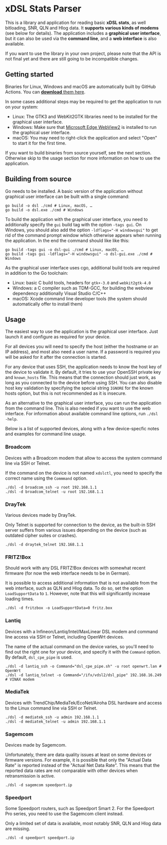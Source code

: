 # xDSL Stats Parser

This is a library and application for reading basic **xDSL stats**, as well bitloading, SNR, QLN and Hlog data.
It **supports various kinds of modems** (see below for details).
The application includes a **graphical user interface**, but it can also be used via the **command line**, and a **web interface** is also available.

If you want to use the library in your own project, please note that the API is not final yet and there are still going to be incompatible changes.

## Getting started

Binaries for Linux, Windows and macOS are automatically built by GitHub Actions.
You can [**download** them here](https://github.com/janh/go-dsl/releases).

In some cases additional steps may be required to get the application to run on your system:

- Linux: The GTK3 and WebKit2GTK libraries need to be installed for the graphical user interface.
- Windows: Make sure that [Microsoft Edge WebView2](https://go.microsoft.com/fwlink/p/?LinkId=2124703) is installed to run the graphical user interface.
- macOS: You may need to right-click the application and select "Open" to start it for the first time.

If you want to build binaries from source yourself, see the next section.
Otherwise skip to the usage section for more information on how to use the application.

## Building from source

Go needs to be installed.
A basic version of the application without graphical user interface can be built with a single command:

	go build -o dsl ./cmd # Linux, macOS, …
	go build -o dsl.exe ./cmd # Windows

To build the application with the graphical user interface, you need to additionally specify the `gui` build tag with the option `-tags gui`.
On Windows, you should also add the option `-ldflags="-H windowsgui"` to get rid of the command prompt window which otherwise appears when running the application.
In the end the command should like like this:

	go build -tags gui -o dsl-gui ./cmd # Linux, macOS, …
	go build -tags gui -ldflags="-H windowsgui" -o dsl-gui.exe ./cmd # Windows

As the graphical user interface uses cgo, additional build tools are required in addition to the Go toolchain:

- Linux: basic C build tools, headers for `gtk+-3.0` and `webkit2gtk-4.0`
- Windows: a C compiler such as TDM-GCC, for building the webview dependency additionally Visual Studio C/C++
- macOS: Xcode command line developer tools (the system should automatically offer to install them)

## Usage

The easiest way to use the application is the graphical user interface.
Just launch it and configure as required for your device.

For all devices you will need to specify the host (either the hostname or an IP address), and most also need a user name.
If a password is required you will be asked for it after the connection is started.

For any device that uses SSH, the application needs to know the host key of the device to validate it.
By default, it tries to use your OpenSSH private key and `known_hosts` file.
This means that the connection should just work, as long as you connected to the device before using SSH.
You can also disable host key validation by specifying the special string `IGNORE` for the known hosts option, but this is not recommended as it is insecure.

As an alternative to the graphical user interface, you can run the application from the command line.
This is also needed if you want to use the web interface.
For information about available command line options, run `./dsl -help`.

Below is a list of supported devices, along with a few device-specfic notes and examples for command line usage.

### Broadcom

Devices with a Broadcom modem that allow to access the system command line via SSH or Telnet.

If the command on the device is not named `xdslctl`, you need to specify the correct name using the `Commmand` option.

	./dsl -d broadcom_ssh -u root 192.168.1.1
	./dsl -d broadcom_telnet -u root 192.168.1.1

### DrayTek

Various devices made by DrayTek.

Only Telnet is supported for connection to the device, as the built-in SSH server suffers from various issues depending on the device (such as outdated cipher suites or crashes).

	./dsl -d draytek_telnet 192.168.1.1

### FRITZ!Box

Should work with any DSL FRITZ!Box devices with somewhat recent firmware (for now the web interface needs to be in German).

It is possible to access additional information that is not available from the web interface, such as QLN and Hlog data.
To do so, set the option `LoadSupportData` to `1`.
However, note that this will significantly increase loading times.

	./dsl -d fritzbox -o LoadSupportData=0 fritz.box

### Lantiq

Devices with a Infineon/Lantiq/Intel/MaxLinear DSL modem and command line access via SSH or Telnet, including OpenWrt devices.

The name of the actual command on the device varies, so you'll need to find out the right one for your device, and specify it with the `Command` option.
By default, `dsl_cpe_pipe` is used.

	./dsl -d lantiq_ssh -o Command="dsl_cpe_pipe.sh" -u root openwrt.lan # OpenWrt
	./dsl -d lantiq_telnet -o Command="/ifx/vdsl2/dsl_pipe" 192.168.16.249 # VINAX modem

### MediaTek

Devices with TrendChip/MediaTek/EcoNet/Airoha DSL hardware and access to the Linux command line via SSH or Telnet.

	./dsl -d mediatek_ssh -u admin 192.168.1.1
	./dsl -d mediatek_telnet -u admin 192.168.1.1

### Sagemcom

Devices made by Sagemcom.

Unfortunately, there are data quality issues at least on some devices or firmware versions.
For example, it is possible that only the "Actual Data Rate" is reported instead of the "Actual Net Data Rate".
This means that the reported data rates are not comparable with other devices when retransmission is active.

	./dsl -d sagemcom speedport.ip

### Speedport

Some Speedport routers, such as Speedport Smart 2.
For the Speedport Pro series, you need to use the Sagemcom client instead.

Only a limited set of data is available, most notably SNR, QLN and Hlog data are missing.

	./dsl -d speedport speedport.ip
